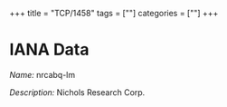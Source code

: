 +++
title = "TCP/1458"
tags = [""]
categories = [""]
+++

# IANA Data

_Name:_ nrcabq-lm

_Description:_ Nichols Research Corp.


